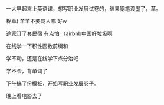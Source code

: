 一大早起来上英语课，想写职业发展试卷的，结果钢笔没墨了，草。

棉草) 羊羊不要骂人嘛 好w

途家订了套民宿 有点怕 （airbnb中国好垃圾啊

在线学一下积性函数前缀和

学不动，还是在线学下点分治吧

学不会，背单词了

下午搞了份模板，开始写职业发展卷子。

晚上看电影去了